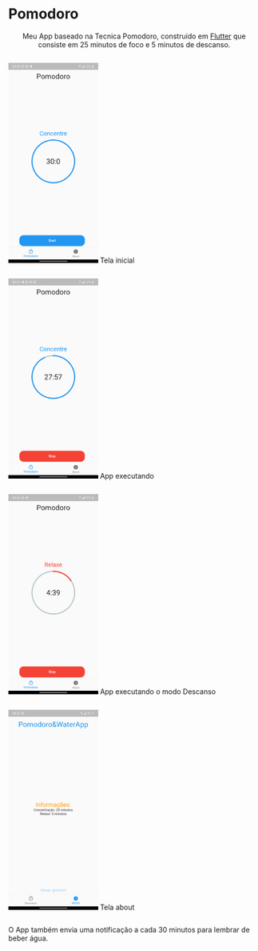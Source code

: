 # Pomodoro

<p align="center">Meu App baseado na Tecnica Pomodoro, construído em <a href="https://flutter.dev">Flutter</a> que consiste em 25 minutos de foco e 5 minutos de descanso.</p>

<div style="display: flex; flex-wrap:wrap; flex-direction: row;">
<p>
<img src="img/TelaInicial.png" height="400"/>
  <a>Tela inicial</a>
</p>

<p>
<img src="img/AppRodando.png" height="400"/>
  <a>App executando</a>
</p>

<p>
<img src="img/TempoDeDescanso.png" height="400"/>
  <a>App executando o modo Descanso</a>
</p>
<p>
<img src="img/About.png" height="400"/>
<a>Tela about</a>
 </p>
 </div>
 
 O App também envia uma notificação a cada 30 minutos para lembrar de beber água.
